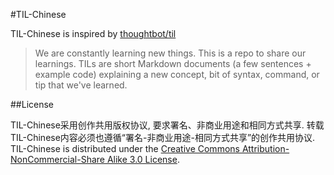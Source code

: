 #TIL-Chinese

TIL-Chinese is inspired by [thoughtbot/til](https://github.com/thoughtbot/til)

> We are constantly learning new things. This is a repo to share our learnings. TILs are short Markdown documents (a few sentences + example code) explaining a new concept, bit of syntax, command, or tip that we've learned. 

##License

TIL-Chinese采用创作共用版权协议, 要求署名、非商业用途和相同方式共享. 转载TIL-Chinese内容必须也遵循“署名-非商业用途-相同方式共享”的创作共用协议.
TIL-Chinese is distributed under the [Creative Commons Attribution-NonCommercial-Share Alike 3.0 License](http://creativecommons.org/licenses/by/3.0/).
